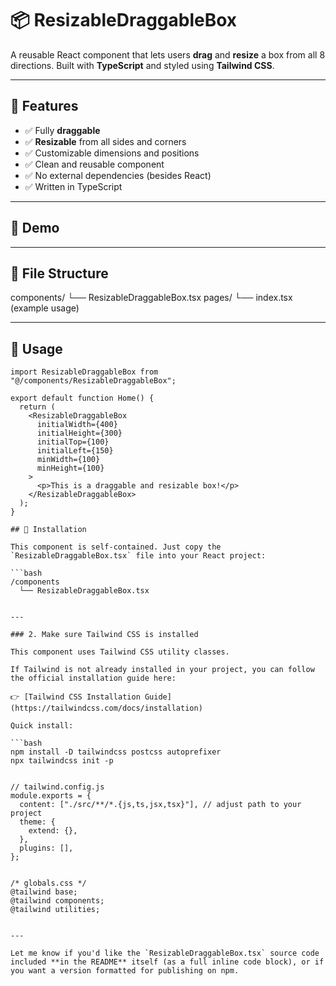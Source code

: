 # 📦 ResizableDraggableBox

A reusable React component that lets users **drag** and **resize** a box from all 8 directions. Built with **TypeScript** and styled using **Tailwind CSS**.

---

## 🚀 Features

- ✅ Fully **draggable**
- ✅ **Resizable** from all sides and corners
- ✅ Customizable dimensions and positions
- ✅ Clean and reusable component
- ✅ No external dependencies (besides React)
- ✅ Written in TypeScript

---

## 📸 Demo

<!-- Add a screenshot or GIF here if you want -->
<!-- ![Demo](demo.gif) -->

---

## 📁 File Structure

components/
└── ResizableDraggableBox.tsx
pages/
└── index.tsx (example usage)


---

## 🧩 Usage

```tsx
import ResizableDraggableBox from "@/components/ResizableDraggableBox";

export default function Home() {
  return (
    <ResizableDraggableBox
      initialWidth={400}
      initialHeight={300}
      initialTop={100}
      initialLeft={150}
      minWidth={100}
      minHeight={100}
    >
      <p>This is a draggable and resizable box!</p>
    </ResizableDraggableBox>
  );
}

## 🧱 Installation

This component is self-contained. Just copy the `ResizableDraggableBox.tsx` file into your React project:

```bash
/components
  └── ResizableDraggableBox.tsx


---

### 2. Make sure Tailwind CSS is installed

This component uses Tailwind CSS utility classes.

If Tailwind is not already installed in your project, you can follow the official installation guide here:

👉 [Tailwind CSS Installation Guide](https://tailwindcss.com/docs/installation)

Quick install:

```bash
npm install -D tailwindcss postcss autoprefixer
npx tailwindcss init -p


// tailwind.config.js
module.exports = {
  content: ["./src/**/*.{js,ts,jsx,tsx}"], // adjust path to your project
  theme: {
    extend: {},
  },
  plugins: [],
};


/* globals.css */
@tailwind base;
@tailwind components;
@tailwind utilities;


---

Let me know if you'd like the `ResizableDraggableBox.tsx` source code included **in the README** itself (as a full inline code block), or if you want a version formatted for publishing on npm.

